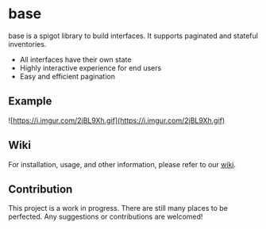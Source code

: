 # base

base is a spigot library to build interfaces. It supports paginated and stateful inventories. 

* All interfaces have their own state
* Highly interactive experience for end users
* Easy and efficient pagination

## Example

![https://i.imgur.com/2jBL9Xh.gif](https://i.imgur.com/2jBL9Xh.gif)

## Wiki

For installation, usage, and other information, please refer to our [wiki](https://github.com/Hazebyte/base/wiki).

## Contribution

This project is a work in progress. There are still many places to be perfected. 
Any suggestions or contributions are welcomed!


